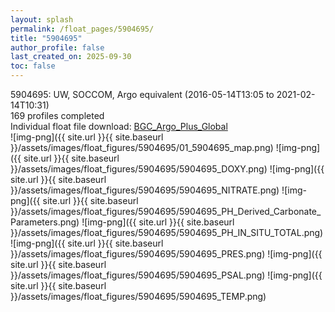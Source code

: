 ```yaml
---
layout: splash
permalink: /float_pages/5904695/
title: "5904695"
author_profile: false
last_created_on: 2025-09-30
toc: false
---
```

 
5904695: UW, SOCCOM, Argo equivalent (2016-05-14T13:05 to 2021-02-14T10:31)\
169 profiles completed\
Individual float file download: [BGC_Argo_Plus_Global](https://ftp.soest.hawaii.edu/bgc_argo_plus/Individual_Floats/outliers_removed/5904695_Sprof_processed.nc)\
![img-png]({{ site.url }}{{ site.baseurl }}/assets/images/float_figures/5904695/01_5904695_map.png)
![img-png]({{ site.url }}{{ site.baseurl }}/assets/images/float_figures/5904695/5904695_DOXY.png)
![img-png]({{ site.url }}{{ site.baseurl }}/assets/images/float_figures/5904695/5904695_NITRATE.png)
![img-png]({{ site.url }}{{ site.baseurl }}/assets/images/float_figures/5904695/5904695_PH_Derived_Carbonate_Parameters.png)
![img-png]({{ site.url }}{{ site.baseurl }}/assets/images/float_figures/5904695/5904695_PH_IN_SITU_TOTAL.png)
![img-png]({{ site.url }}{{ site.baseurl }}/assets/images/float_figures/5904695/5904695_PRES.png)
![img-png]({{ site.url }}{{ site.baseurl }}/assets/images/float_figures/5904695/5904695_PSAL.png)
![img-png]({{ site.url }}{{ site.baseurl }}/assets/images/float_figures/5904695/5904695_TEMP.png)
